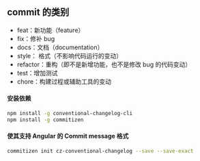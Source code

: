 <!-- http://www.ruanyifeng.com/blog/2016/01/commit_message_change_log.html -->

## commit 的类别

- feat：新功能（feature）
- fix：修补 bug
- docs：文档（documentation）
- style： 格式（不影响代码运行的变动）
- refactor：重构（即不是新增功能，也不是修改 bug 的代码变动）
- test：增加测试
- chore：构建过程或辅助工具的变动

#### 安装依赖

```bash
npm install -g conventional-changelog-cli
npm install -g commitizen
```

#### 使其支持 Angular 的 Commit message 格式

```bash
commitizen init cz-conventional-changelog --save --save-exact
```
